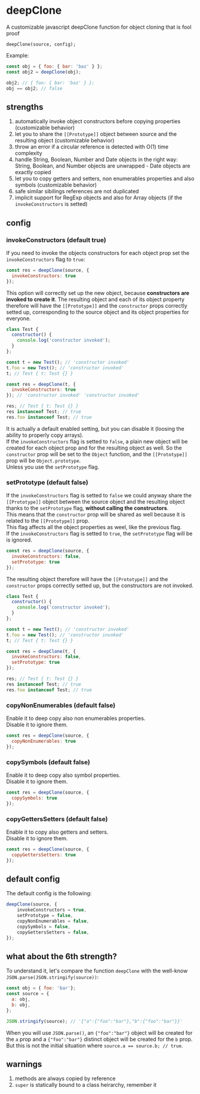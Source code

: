 # deepClone
A customizable javascript deepClone function for object cloning that is fool proof
```
deepClone(source, config);
```

Example:
```js
const obj = { foo: { bar: 'baz' } };
const obj2 = deepClone(obj);

obj2; // { foo: { bar: 'baz' } };
obj == obj2; // false
```

## strengths
1. automatically invoke object constructors before copying properties (customizable behavior)
2. let you to share the `[[Prototype]]` object between source and the resulting object (customizable behavior)
3. throw an error if a circular reference is detected with O(1) time complexity
4. handle String, Boolean, Number and Date objects in the right way:  String, Boolean, and Number objects are unwrapped - Date objects are exactly copied
5. let you to copy getters and setters, non enumerables properties and also symbols (customizable behavior)
6. safe similar sibilings references are not duplicated
7. implicit support for RegExp objects and also for Array objects (if the `invokeConstructors` is setted)

## config

### invokeConstructors (default true)
If you need to invoke the objects constructors for each object prop set the `invokeConstructors` flag to `true`:
```js
const res = deepClone(source, {
  invokeConstructors: true
});
```
This option will correctly set up the new object, because __constructors are invoked to create it__. The resulting object and each of its object property therefore will have the `[[Prototype]]` and the `constructor` props correctly setted up, corresponding to the source object and its object properties for everyone.

```js
class Test {
  constructor() {
    console.log('constructor invoked');
  }
};

const t = new Test(); // 'constructor invoked'
t.foo = new Test(); // 'constructor invoked'
t; // Test { t: Test {} }

const res = deepClone(t, {
  invokeConstructors: true
}); // 'constructor invoked' 'constructor invoked'

res; // Test { t: Test {} }
res instanceof Test; // true
res.foo instanceof Test; // true
```

It is actually a default enabled setting, but you can disable it (loosing the ability to properly copy arrays).\
If the `invokeConstructors` flag is setted to `false`, a plain new object will be created for each object prop and for the resulting object as well. So the `constructor` prop will be set to the `Object` function, and the `[[Prototype]]` prop will be `Object.prototype`.\
Unless you use the `setPrototype` flag.


### setPrototype (default false)
If the `invokeConstructors` flag is setted to `false` we could anyway share the `[[Prototype]]` object between the source object and the resulting object thanks to the `setPrototype` flag, __without calling the constructors__.\
This means that the `constructor` prop will be shared as well because it is related to the `[[Prototype]]` prop.\
This flag affects all the object properties as weel, like the previous flag.\
If the `invokeConstructors` flag is setted to `true`, the `setPrototype` flag will be is ignored.

```js
const res = deepClone(source, {
  invokeConstructors: false,
  setPrototype: true
});
```

The resulting object therefore will have the `[[Prototype]]` and the `constructor` props correctly setted up, but the constructors are not invoked.

```js
class Test {
  constructor() {
    console.log('constructor invoked');
  }
};

const t = new Test(); // 'constructor invoked'
t.foo = new Test(); // 'constructor invoked'
t; // Test { t: Test {} }

const res = deepClone(t, {
  invokeConstructors: false,
  setPrototype: true
});

res; // Test { t: Test {} }
res instanceof Test; // true
res.foo instanceof Test; // true
```

### copyNonEnumerables (default false)
Enable it to deep copy also non enumerables properties.\
Disable it to ignore them.
```js
const res = deepClone(source, {
  copyNonEnumerables: true
});
```

### copySymbols (default false)
Enable it to deep copy also symbol properties.\
Disable it to ignore them.
```js
const res = deepClone(source, {
  copySymbols: true
});
```

### copyGettersSetters (default false)
Enable it to copy also getters and setters.\
Disable it to ignore them.
```js
const res = deepClone(source, {
  copyGettersSetters: true
});
```

## default config
The default config is the following:
```js
deepClone(source, {
    invokeConstructors = true,
    setPrototype = false,
    copyNonEnumerables = false,
    copySymbols = false,
    copyGettersSetters = false,
});
```


## what about the 6th strength?

To understand it, let's compare the function `deepClone` with the well-know `JSON.parse(JSON.stringify(source))`:
```js
const obj = { foo: 'bar'};
const source = {
  a: obj,
  b: obj,
};

JSON.stringify(source); // '{"a":{"foo":"bar"},"b":{"foo":"bar"}}'
```
When you will use `JSON.parse()`, an `{"foo":"bar"}` object will be created for the `a` prop and a `{"foo":"bar"}` distinct object will be created for the `b` prop. But this is not the initial situation where `source.a == source.b; // true`.


## warnings
1. methods are always copied by reference
2. `super` is statically bound to a class heirarchy, remember it
